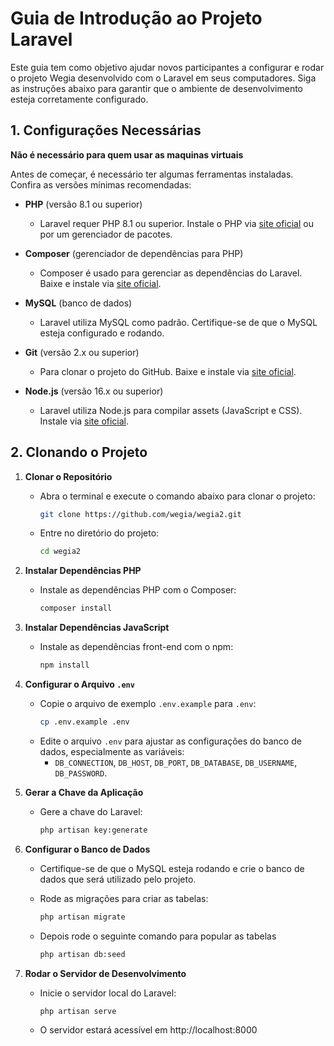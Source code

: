 # Guia de Introdução ao Projeto Laravel

Este guia tem como objetivo ajudar novos participantes a configurar e rodar o projeto Wegia desenvolvido com o Laravel em seus computadores. Siga as instruções abaixo para garantir que o ambiente de desenvolvimento esteja corretamente configurado.

## 1. Configurações Necessárias 
**Não é necessário para quem usar as maquinas virtuais**

Antes de começar, é necessário ter algumas ferramentas instaladas. Confira as versões mínimas recomendadas:

- **PHP** (versão 8.1 ou superior)
  - Laravel requer PHP 8.1 ou superior. Instale o PHP via [site oficial](https://www.php.net/downloads) ou por um gerenciador de pacotes.
  
- **Composer** (gerenciador de dependências para PHP)
  - Composer é usado para gerenciar as dependências do Laravel. Baixe e instale via [site oficial](https://getcomposer.org/).

- **MySQL** (banco de dados)
  - Laravel utiliza MySQL como padrão. Certifique-se de que o MySQL esteja configurado e rodando.

- **Git** (versão 2.x ou superior)
  - Para clonar o projeto do GitHub. Baixe e instale via [site oficial](https://git-scm.com/downloads).

- **Node.js** (versão 16.x ou superior)
  - Laravel utiliza Node.js para compilar assets (JavaScript e CSS). Instale via [site oficial](https://nodejs.org/en/).

## 2. Clonando o Projeto

1. **Clonar o Repositório**
   - Abra o terminal e execute o comando abaixo para clonar o projeto:
     ```bash
     git clone https://github.com/wegia/wegia2.git
     ```
   - Entre no diretório do projeto:
     ```bash
     cd wegia2
     ```

2. **Instalar Dependências PHP**
   - Instale as dependências PHP com o Composer:
     ```bash
     composer install
     ```

3. **Instalar Dependências JavaScript**
   - Instale as dependências front-end com o npm:
     ```bash
     npm install
     ```

4. **Configurar o Arquivo `.env`**
   - Copie o arquivo de exemplo `.env.example` para `.env`:
     ```bash
     cp .env.example .env
     ```
   - Edite o arquivo `.env` para ajustar as configurações do banco de dados, especialmente as variáveis:
     - `DB_CONNECTION`, `DB_HOST`, `DB_PORT`, `DB_DATABASE`, `DB_USERNAME`, `DB_PASSWORD`.

5. **Gerar a Chave da Aplicação**
   - Gere a chave do Laravel:
     ```bash
     php artisan key:generate
     ```

6. **Configurar o Banco de Dados**
   - Certifique-se de que o MySQL esteja rodando e crie o banco de dados que será utilizado pelo projeto.
   - Rode as migrações para criar as tabelas:
     ```bash
     php artisan migrate
     ```

   - Depois rode o seguinte comando para popular as tabelas
     ```bash
     php artisan db:seed
     ```

7. **Rodar o Servidor de Desenvolvimento**
   - Inicie o servidor local do Laravel:
     ```bash
     php artisan serve
     ```
   - O servidor estará acessível em http://localhost:8000


